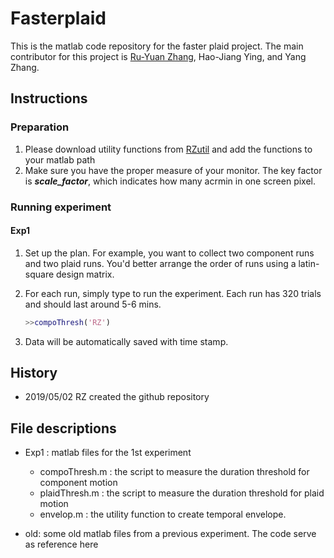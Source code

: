 # Fasterplaid
This is the matlab code repository for the faster plaid project. The main contributor for this project is [Ru-Yuan Zhang](ruyuanzhang@gmail.com), Hao-Jiang Ying, and Yang Zhang.


## Instructions
### Preparation
1. Please download utility functions from [RZutil](https://github.com/ruyuanzhang/RZutil) and add the functions to your matlab path
2. Make sure you have the proper measure of your monitor. The key factor is ***scale_factor***, which indicates how many acrmin in one screen pixel.

### Running experiment
#### Exp1
1. Set up the plan. For example, you want to collect two component runs and two plaid runs. You'd better arrange the order of runs using a latin-square design matrix.

2. For each run, simply type to run the experiment. Each run has 320 trials and 	should last around 5-6 mins.

	```matlab
	>>compoThresh('RZ')
	```


3. Data will be automatically saved with time stamp. 



## History
* 2019/05/02 RZ created the github repository


## File descriptions
* Exp1 : matlab files for the 1st experiment
 	 * compoThresh.m : the script to measure the duration threshold for component motion
 	 * plaidThresh.m : the script to measure the duration threshold for plaid motion
 	 * envelop.m : the utility function to create temporal envelope.
 	
* old: some old matlab files from a previous experiment. The code serve as reference here
